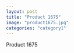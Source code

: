 ```yaml
---
layout: post
title: "Product 1675"
image: "product1675.jpg"
categories: "category1"
---
```

Product 1675
